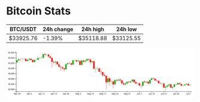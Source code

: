 # Bitcoin Stats

BTC/USDT|24h change|24h high|24h low|
|---|---|---|---|
|$33925.76|-1.39%|$35118.88|$33125.55|

<img src="./chart.svg">
